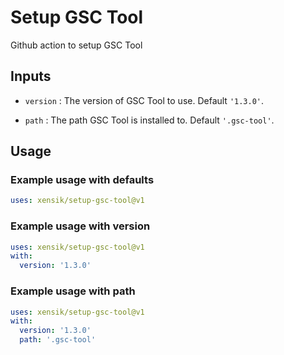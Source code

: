# Setup GSC Tool

Github action to setup GSC Tool

## Inputs

- `version` :
The version of GSC Tool to use. Default `'1.3.0'`.

- `path` :
The path GSC Tool is installed to. Default `'.gsc-tool'`.

## Usage

### Example usage with defaults

```yaml
uses: xensik/setup-gsc-tool@v1
```

### Example usage with version

```yaml
uses: xensik/setup-gsc-tool@v1
with:
  version: '1.3.0'
```

### Example usage with path

```yaml
uses: xensik/setup-gsc-tool@v1
with:
  version: '1.3.0'
  path: '.gsc-tool'
```
